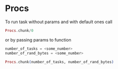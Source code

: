 # Procs

To run task without params and with default ones call 
```elixir
Procs.chunk/0
```
or by passing params to function 
```elixir
number_of_tasks = <some_number>
number_of_rand_bytes = <some_number>

Procs.chunk(number_of_tasks, number_of_rand_bytes)
```

